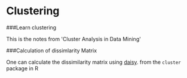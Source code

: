 # Clustering

###Learn clustering 

This is the notes from 'Cluster Analysis in Data Mining'

###Calculation of dissimlarity Matrix

One can calculate the dissimilarity matrix using [daisy](https://stat.ethz.ch/R-manual/R-devel/library/cluster/html/daisy.html).
from the `cluster` package in R
